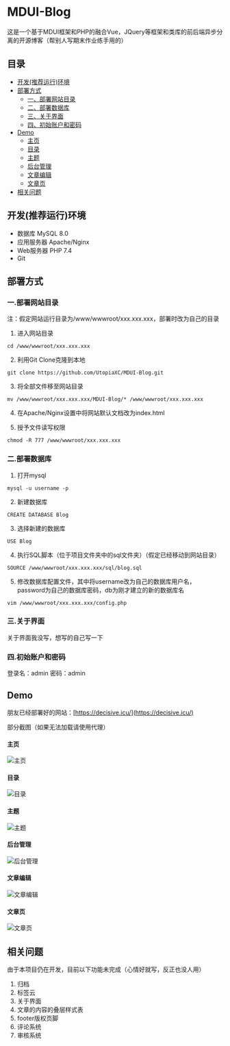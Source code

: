 # MDUI-Blog

这是一个基于MDUI框架和PHP的融合Vue，JQuery等框架和类库的前后端异步分离的开源博客（帮别人写期末作业练手用的）

## 目录

- [开发(推荐运行)环境](#开发(推荐运行)环境)
- [部署方式](#部署方式)
  - [一、部署网站目录](#一.部署网站目录)
  - [二、部署数据库](#二.部署数据库)
  - [三、关于界面 ](#三.关于界面 )
  - [四、初始账户和密码](#四.初始账户和密码)
- [Demo](#Demo)
  - [主页](#主页)
  - [目录](#目录)
  - [主题](#主题)
  - [后台管理](#后台管理)
  - [文章编辑](#文章编辑)
  - [文章页](#文章页)
- [相关问题](#相关问题)

## 开发(推荐运行)环境

- 数据库 MySQL 8.0
- 应用服务器 Apache/Nginx
- Web服务器 PHP 7.4
- Git

## 部署方式

### 一.部署网站目录

注：假定网站运行目录为/www/wwwroot/xxx.xxx.xxx，部署时改为自己的目录

1. 进入网站目录

```shell
cd /www/wwwroot/xxx.xxx.xxx
```   

2. 利用Git Clone克隆到本地

```shell 
git clone https://github.com/UtopiaXC/MDUI-Blog.git
```

3. 将全部文件移至网站目录

```shell
mv /www/wwwroot/xxx.xxx.xxx/MDUI-Blog/* /www/wwwroot/xxx.xxx.xxx
```

4. 在Apache/Nginx设置中将网站默认文档改为index.html

5. 授予文件读写权限

```shell
chmod -R 777 /www/wwwroot/xxx.xxx.xxx
```  

### 二.部署数据库

1. 打开mysql

```shell
mysql -u username -p
```

2. 新建数据库

```mysql
CREATE DATABASE Blog
```

3. 选择新建的数据库

```mysql
USE Blog
```

4. 执行SQL脚本（位于项目文件夹中的sql文件夹）（假定已经移动到网站目录）

```mysql
SOURCE /www/wwwroot/xxx.xxx.xxx/sql/blog.sql
```

5. 修改数据库配置文件，其中将username改为自己的数据库用户名，password为自己的数据库密码，db为刚才建立的新的数据库名

```shell
vim /www/wwwroot/xxx.xxx.xxx/config.php
```

### 三.关于界面

关于界面我没写，想写的自己写一下

### 四.初始账户和密码

登录名：admin 密码：admin

## Demo

朋友已经部署好的网站：[https://decisive.icu/](https://decisive.icu/)

部分截图（如果无法加载请使用代理）

#### 主页

![主页](show/main_page.png)

#### 目录

![目录](show/index.png)

#### 主题

![主题](show/theme.png)

#### 后台管理

![后台管理](show/admin.png)

#### 文章编辑

![文章编辑](show/page_editor.png)

#### 文章页

![文章页](show/page.png)

## 相关问题

由于本项目仍在开发，目前以下功能未完成（心情好就写，反正也没人用）

1. 归档
2. 标签云
3. 关于界面
4. 文章的内容的叠层样式表
5. footer版权页脚
6. 评论系统
7. 审核系统